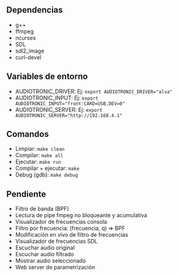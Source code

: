## Dependencias

-  g++
-  ffmpeg
-  ncurses
-  SDL
-  sdl2_image
-  curl-devel

## Variables de entorno

-  AUDIOTRONIC_DRIVER: Ej: `export AUDIOTRONIC_DRIVER="alsa"`
-  AUDIOTRONIC_INPUT: Ej: `export AUDIOTRONIC_INPUT="front:CARD=USB,DEV=0"`
-  AUDIOTRONIC_SERVER: Ej: `export AUDIOTRONIC_SERVER="http://192.168.4.1"`

## Comandos

-  Limpiar: `make clean`
-  Compilar: `make all`
-  Ejecutar: `make run`
-  Compilar + ejecutar: `make`
-  Debug (gdb): `make debug`

## Pendiente

-  Filtro de banda (BPF)
-  Lectura de pipe fmpeg no bloqueante y acumulativa
-  Visualizador de frecuencias consola
-  Filtro por frecuencia: (frecuencia, q) => BPF
-  Modificación en vivo de filtro de frecuencias
-  Visualizador de frecuencias SDL
-  Escuchar audio original
-  Escuchar audio filtrado
-  Mostrar audio seleccionado
-  Web server de parametrización
